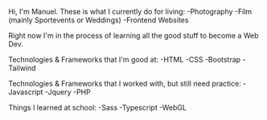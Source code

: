Hi, I'm Manuel. These is what I currently do for living: 
-Photography
-Film (mainly Sportevents or Weddings)
-Frontend Websites


Right now I'm in the process of learning all the good stuff to become a Web Dev. 
 

Technologies & Frameworks that I'm good at: 
-HTML
-CSS
-Bootstrap
-Tailwind


Technologies & Frameworks that I worked with, but still need practice: 
-Javascript
-Jquery
-PHP

Things I learned at school: 
-Sass
-Typescript
-WebGL
